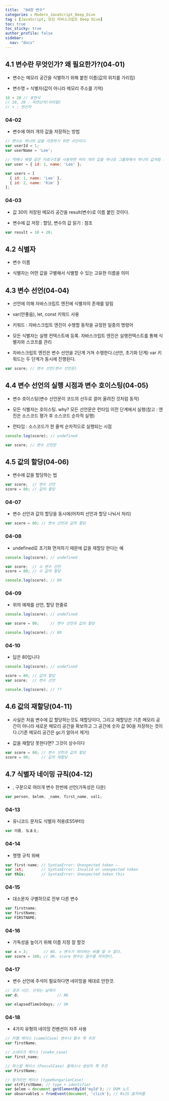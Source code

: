 ```yaml
---
title:  "04장 변수"
categories : Modern_JavaScript_Deep_Dive
tag : [JavaScript, 모던 자바스크립트 Deep Dive]
toc: true
toc_sticky: true
author_profile: false
sidebar:
  nav: "docs"
---
```



## 4.1 변수란 무엇인가? 왜 필요한가?(04-01)

* 변수는 메모리 공간을 식별하기 위해 붙힌 이름(값의 위치를 가리킴)

* 변수명 = 식별자(값이 아니라 메모리 주소를 기억)

```javascript
10 + 20 // 표현식
// 10, 20 : 피연산자(리터럴)
// + : 연산자
```

### 04-02

* 변수에 여러 개의 값을 저장하는 방법

```javascript
// 변수는 하나의 값을 저장하기 위한 수단이다.
var userId = 1;
var userName = 'Lee';

// 객체나 배열 같은 자료구조를 사용하면 여러 개의 값을 하나로 그룹화해서 하나의 값처럼 사용할 수 있다.
var user = { id: 1, name: 'Lee' };

var users = [
  { id: 1, name: 'Lee' },
  { id: 2, name: 'Kim' }
];
```

### 04-03

* 값 30이 저장된 메모리 공간을 result(변수)로 이름 붙인 것이다.

* 변수에 값 저장 : 할당, 변수의 값 읽기 : 참조

```javascript
var result = 10 + 20;
```

## 4.2 식별자

* 변수 이름

* 식별자는 어떤 값을 구별해서 식별할 수 있는 고유한 이름을 의미

## 4.3 변수 선언(04-04)

* 선언에 의해 자바스크립트 엔진에 식별자의 존재를 알림

* var(안좋음), let, const 키워드 사용

* 키워드 : 자바스크립트 엔진이 수행할 동작을 규정한 일종의 명령어

* 모든 식별자는 실행 컨텍스트에 등록. 자바스크립트 엔진은 실행컨텍스트를 통해 식별자와 스코프를 관리

* 자바스크립트 엔진은 변수 선언을 2단계 거쳐 수행한다.(선언, 초기화 단계) var 키워드는 두 단계가 동시에 진행된다.

```javascript
var score; // 변수 선언(변수 선언문)
```

## 4.4 변수 선언의 실행 시점과 변수 호이스팅(04-05)

* 변수 호이스팅(변수 선언문이 코드의 선두로 끌어 올려진 것처럼 동작)

* 모든 식별자는 호이스팅. why? 모든 선언문은 런타임 이전 단계에서 실행(참고 : 엔진은 소스코드 평가 후 소스코드 순차적 실행)

* 런타임 : 소스코드가 한 줄씩 순차적으로 실행되는 시점

```javascript
console.log(score); // undefined

var score; // 변수 선언문
```

## 4.5 값의 할당(04-06)

* 변수에 값을 할당하는 법

```javascript
var score;  // 변수 선언
score = 80; // 값의 할당
```

### 04-07

* 변수 선언과 값의 할당을 동시에(어차피 선언과 할당 나눠서 처리)

```javascript
var score = 80; // 변수 선언과 값의 할당
```

### 04-08

* undefined로 초기화 먼저하기 때문에 값을 재할당 한다는 예

```javascript
console.log(score); // undefined

var score;  // ① 변수 선언
score = 80; // ② 값의 할당

console.log(score); // 80
```

### 04-09

* 위의 예제를 선언, 할당 한줄로

```javascript
console.log(score); // undefined

var score = 80;     // 변수 선언과 값의 할당

console.log(score); // 80
```

### 04-10

* 답은 80입니다

```javascript
console.log(score); // undefined

score = 80; // 값의 할당
var score;  // 변수 선언

console.log(score); // ??
```

## 4.6 값의 재할당(04-11)

* 사실은 처음 변수에 값 할당하는것도 재할당이다, 그리고 재할당은 기존 메모리 공간이 아니라 새로운 메모리 공간을 확보하고 그 공간에 숫자 값 90을 저장하는 것이다.(기존 메모리 공간은 gc가 알아서 제거)

* 값을 재할당 못한다면? 그것이 상수이다

```javascript
var score = 80; // 변수 선언과 값의 할당
score = 90;     // 값의 재할당
```

## 4.7 식별자 네이밍 규칙(04-12)

* , 구문으로 여러개 변수 한번에 선언(가독성은 다운)

```javascript
var person, $elem, _name, first_name, val1;
```

### 04-13

* 유니코드 문자도 식별자 허용(ES5부터)

```javascript
var 이름, なまえ;
```

### 04-14

* 명명 규칙 위배

```javascript
var first-name; // SyntaxError: Unexpected token –
var 1st;        // SyntaxError: Invalid or unexpected token
var this;       // SyntaxError: Unexpected token this
```

### 04-15

* 대소문자 구별하므로 전부 다른 변수

```javascript
var firstname;
var firstName;
var FIRSTNAME;
```

### 04-16

* 가독성을 높이기 위해 이름 지정 잘 할것

```javascript
var x = 3;       // NG. x 변수가 의미하는 바를 알 수 없다.
var score = 100; // OK. score 변수는 점수를 의미한다.
```

### 04-17

* 변수 선언에 주석이 필요하다면 네이밍을 제대로 안한것.

```javascript
// 경과 시간. 단위는 날짜다
var d;                 // NG

var elapsedTimeInDays; // OK
```

### 04-18

* 4가지 유형의 네이밍 컨벤션이 자주 사용

```javascript
// 카멜 케이스 (camelCase) 변수나 함수 쪽 추천
var firstName;

// 스네이크 케이스 (snake_case)
var first_name;

// 파스칼 케이스 (PascalCase) 클래스나 생성자 쪽 추천
var FirstName;

// 헝가리언 케이스 (typeHungarianCase)
var strFirstName; // type + identifier
var $elem = document.getElementById('myId'); // DOM 노드
var observable$ = fromEvent(document, 'click'); // RxJS 옵저버블
```
